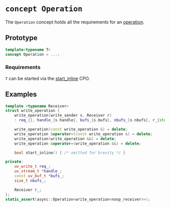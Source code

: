 # `concept Operation`

The `Operation` concept holds all the requirements for an
[operation](/sender-receiver.md).

## Prototype

```cpp
template<typename T>
concept Operation = ...;
```

### Requirements

`T` can be started via the [start\_inline](/headers/execution.md) CPO.

## Examples

```cpp
template <typename Receiver>
struct write_operation {
    write_operation(write_sender s, Receiver r)
    : req_{}, handle_{s.handle}, bufs_{s.bufs}, nbufs_{s.nbufs}, r_{std::move(r)} { }

    write_operation(const write_operation &) = delete;
    write_operation &operator=(const write_operation &) = delete;
    write_operation(write_operation &&) = delete;
    write_operation &operator=(write_operation &&) = delete;

    bool start_inline() { /* omitted for brevity */ }

private:
    uv_write_t req_;
    uv_stream_t *handle_;
    const uv_buf_t *bufs_;
    size_t nbufs_;

    Receiver r_;
};
static_assert(async::Operation<write_operation<noop_receiver>>);
```
